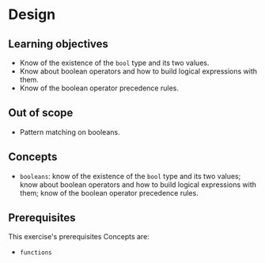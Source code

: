 # Design

## Learning objectives

- Know of the existence of the `bool` type and its two values.
- Know about boolean operators and how to build logical expressions with them.
- Know of the boolean operator precedence rules.

## Out of scope

- Pattern matching on booleans.

## Concepts

- `booleans`: know of the existence of the `bool` type and its two values; know about boolean operators and how to build logical expressions with them; know of the boolean operator precedence rules.

## Prerequisites

This exercise's prerequisites Concepts are:

- `functions`
